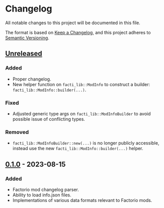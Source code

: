 # Changelog

All notable changes to this project will be documented in this file.

The format is based on [Keep a Changelog](https://keepachangelog.com/en/1.0.0/),
and this project adheres to [Semantic Versioning](https://semver.org/spec/v2.0.0.html).

## [Unreleased]

### Added

 - Proper changelog.
 - New helper function on `facti_lib::ModInfo` to construct a builder:
   `facti_lib::ModInfo::builder(...)`.

### Fixed

 - Adjusted generic type args on `facti_lib::ModInfoBuilder` to avoid possible
   issue of conflicting types.

### Removed

 - `facti_lib::ModInfoBuilder::new(...)` is no longer publicly accessible,
   instead use the new `facti_lib::ModInfo::builder(...)` helper.

## [0.1.0] - 2023-08-15

### Added

 - Factorio mod changelog parser.
 - Ability to load info.json files.
 - Implementations of various data formats relevant to Factorio mods.

[unreleased]: https://github.com/Sharparam/facti/compare/lib/v0.1.0...HEAD
[0.1.0]: https://github.com/Sharparam/facti/releases/tag/lib/v0.1.0
